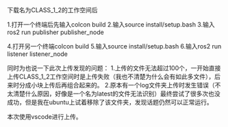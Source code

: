 下载名为CLASS_1_2的工作空间后

1.打开一个终端后先输入colcon build
2.输入source install/setup.bash
3.输入ros2 run publisher publisher_node

4.打开另一个终端colcon build 
5.输入source install/setup.bash 
6.输入ros2 run listener listener_node

同时为也说一下此次上传发现的问题：
1.上传的文件无法超过100个，一开始直接上传CLASS_1_2工作空间时是上传失败（我也不清楚为什么会有如此多文件），后来时分成小块上传后再组合起来的。
2.原本有一个log文件夹上传时发生错误（不太清楚什么原因，好像是一个名为latest的文件无法识别）最终尝试了很多次也没成功，但是我在ubuntu上试着移除了该文件夹，发现话题仍然可以正常运行。

本次使用vscode进行上传。
